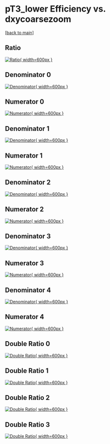 # pT3_lower Efficiency vs. dxycoarsezoom

[[back to main](./)]



## Ratio

[![Ratio](../mtv/var/pT3_lower_loweta_0_1_eff_dxycoarsezoom.png){ width=600px }](../mtv/var/pT3_lower_loweta_0_1_eff_dxycoarsezoom.pdf)

## Denominator 0

[![Denominator](../mtv/den/pT3_lower_loweta_0_1_eff_dxycoarsezoom_den0.png){ width=600px }](../mtv/den/pT3_lower_loweta_0_1_eff_dxycoarsezoom_den0.pdf)

## Numerator 0

[![Numerator](../mtv/num/pT3_lower_loweta_0_1_eff_dxycoarsezoom_num0.png){ width=600px }](../mtv/num/pT3_lower_loweta_0_1_eff_dxycoarsezoom_num0.pdf)

## Denominator 1

[![Denominator](../mtv/den/pT3_lower_loweta_0_1_eff_dxycoarsezoom_den1.png){ width=600px }](../mtv/den/pT3_lower_loweta_0_1_eff_dxycoarsezoom_den1.pdf)

## Numerator 1

[![Numerator](../mtv/num/pT3_lower_loweta_0_1_eff_dxycoarsezoom_num1.png){ width=600px }](../mtv/num/pT3_lower_loweta_0_1_eff_dxycoarsezoom_num1.pdf)

## Denominator 2

[![Denominator](../mtv/den/pT3_lower_loweta_0_1_eff_dxycoarsezoom_den2.png){ width=600px }](../mtv/den/pT3_lower_loweta_0_1_eff_dxycoarsezoom_den2.pdf)

## Numerator 2

[![Numerator](../mtv/num/pT3_lower_loweta_0_1_eff_dxycoarsezoom_num2.png){ width=600px }](../mtv/num/pT3_lower_loweta_0_1_eff_dxycoarsezoom_num2.pdf)

## Denominator 3

[![Denominator](../mtv/den/pT3_lower_loweta_0_1_eff_dxycoarsezoom_den3.png){ width=600px }](../mtv/den/pT3_lower_loweta_0_1_eff_dxycoarsezoom_den3.pdf)

## Numerator 3

[![Numerator](../mtv/num/pT3_lower_loweta_0_1_eff_dxycoarsezoom_num3.png){ width=600px }](../mtv/num/pT3_lower_loweta_0_1_eff_dxycoarsezoom_num3.pdf)

## Denominator 4

[![Denominator](../mtv/den/pT3_lower_loweta_0_1_eff_dxycoarsezoom_den4.png){ width=600px }](../mtv/den/pT3_lower_loweta_0_1_eff_dxycoarsezoom_den4.pdf)

## Numerator 4

[![Numerator](../mtv/num/pT3_lower_loweta_0_1_eff_dxycoarsezoom_num4.png){ width=600px }](../mtv/num/pT3_lower_loweta_0_1_eff_dxycoarsezoom_num4.pdf)

## Double Ratio 0

[![Double Ratio](../mtv/ratio/pT3_lower_loweta_0_1_eff_dxycoarsezoom_ratio0.png){ width=600px }](../mtv/ratio/pT3_lower_loweta_0_1_eff_dxycoarsezoom_ratio0.pdf)

## Double Ratio 1

[![Double Ratio](../mtv/ratio/pT3_lower_loweta_0_1_eff_dxycoarsezoom_ratio1.png){ width=600px }](../mtv/ratio/pT3_lower_loweta_0_1_eff_dxycoarsezoom_ratio1.pdf)

## Double Ratio 2

[![Double Ratio](../mtv/ratio/pT3_lower_loweta_0_1_eff_dxycoarsezoom_ratio2.png){ width=600px }](../mtv/ratio/pT3_lower_loweta_0_1_eff_dxycoarsezoom_ratio2.pdf)

## Double Ratio 3

[![Double Ratio](../mtv/ratio/pT3_lower_loweta_0_1_eff_dxycoarsezoom_ratio3.png){ width=600px }](../mtv/ratio/pT3_lower_loweta_0_1_eff_dxycoarsezoom_ratio3.pdf)

